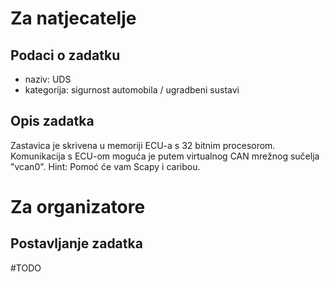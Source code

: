 

# Za natjecatelje
## Podaci o zadatku
- naziv: UDS 
- kategorija: sigurnost automobila / ugradbeni sustavi

## Opis zadatka
Zastavica je skrivena u memoriji ECU-a s 32 bitnim procesorom. 
Komunikacija s ECU-om moguća je putem virtualnog CAN mrežnog sučelja "vcan0".
Hint: Pomoć će vam Scapy i caribou.

# Za organizatore 
## Postavljanje zadatka
#TODO


